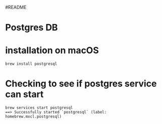 #README 

# Postgres DB

# installation on macOS
```
brew install postgresql

```

# Checking to see if postgres service can start


```
brew services start postgresql
==> Successfully started `postgresql` (label: homebrew.mxcl.postgresql)

```